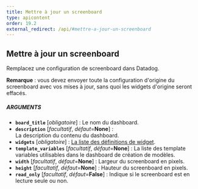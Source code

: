 ```yaml
---
title: Mettre à jour un screenboard
type: apicontent
order: 19.2
external_redirect: /api/#mettre-a-jour-un-screenboard
---
```


## Mettre à jour un screenboard

Remplacez une configuration de screenboard dans Datadog.

**Remarque** : vous devez envoyer toute la configuration d'origine du screenboard avec vos mises à jour, sans quoi les widgets d'origine seront effacés.

##### ARGUMENTS

* **`board_title`** [*obligatoire*] :
    Le nom du dashboard.
* **`description`** [*facultatif*, *défaut*=**None**] :  
    La description du contenu du dashboard.
* **`widgets`** [*obligatoire*] :
    [La liste des définitions de widget][1].
* **`template_variables`** [*facultatif*, *défaut*=**None**] :
    La liste des template variables utilisables dans le dashboard de création de modèles.
* **`width`** [*facultatif*, *défaut*=**None**] :
    Largeur du screenboard en pixels.
* **`height`** [*facultatif*, *défaut*=**None**] :
    Hauteur du screenboard en pixels.
* **`read_only`** [*facultatif*, *défaut*=**False**] :
    Indique si le screenboard est en lecture seule ou non.

[1]: /fr/graphing/dashboards/widgets
